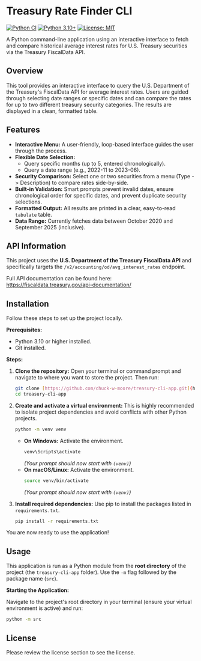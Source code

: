 # Treasury Rate Finder CLI

[![Python CI](https://github.com/chuck-w-moore/treasury-cli-app/actions/workflows/tests.yml/badge.svg)](https://github.com/chuck-w-moore/treasury-cli-app/actions)
[![Python 3.10+](https://img.shields.io/badge/python-3.10+-blue.svg)](https://www.python.org/downloads/release/python-3100/)
[![License: MIT](https://img.shields.io/badge/License-MIT-yellow.svg)](https://opensource.org/licenses/MIT)

A Python command-line application using an interactive interface to fetch and compare historical average interest rates for U.S. Treasury securities via the Treasury FiscalData API.

## Overview

This tool provides an interactive interface to query the U.S. Department of the Treasury's FiscalData API for average interest rates. Users are guided through selecting date ranges or specific dates and can compare the rates for up to two different treasury security categories. The results are displayed in a clean, formatted table.

## Features

* **Interactive Menu:** A user-friendly, loop-based interface guides the user through the process.
* **Flexible Date Selection:**
    * Query specific months (up to 5, entered chronologically).
    * Query a date range (e.g., 2022-11 to 2023-06).
* **Security Comparison:** Select one or two securities from a menu (Type -> Description) to compare rates side-by-side.
* **Built-in Validation:** Smart prompts prevent invalid dates, ensure chronological order for specific dates, and prevent duplicate security selections.
* **Formatted Output:** All results are printed in a clear, easy-to-read `tabulate` table.
* **Data Range:** Currently fetches data between October 2020 and September 2025 (inclusive).

## API Information

This project uses the **U.S. Department of the Treasury FiscalData API** and specifically targets the `/v2/accounting/od/avg_interest_rates` endpoint.

Full API documentation can be found here: <https://fiscaldata.treasury.gov/api-documentation/>

## Installation

Follow these steps to set up the project locally.

**Prerequisites:**

* Python 3.10 or higher installed.
* Git installed.

**Steps:**

1.  **Clone the repository:** Open your terminal or command prompt and navigate to where you want to store the project. Then run:
    ```bash
    git clone [https://github.com/chuck-w-moore/treasury-cli-app.git](https://github.com/chuck-w-moore/treasury-cli-app.git)
    cd treasury-cli-app
    ```

2.  **Create and activate a virtual environment:** This is highly recommended to isolate project dependencies and avoid conflicts with other Python projects.
    ```bash
    python -m venv venv
    ```
    * **On Windows:** Activate the environment.
        ```bash
        venv\Scripts\activate
        ```
        *(Your prompt should now start with `(venv)`)*
    * **On macOS/Linux:** Activate the environment.
        ```bash
        source venv/bin/activate
        ```
        *(Your prompt should now start with `(venv)`)*

3.  **Install required dependencies:** Use pip to install the packages listed in `requirements.txt`.
    ```bash
    pip install -r requirements.txt
    ```

You are now ready to use the application!

## Usage

This application is run as a Python module from the **root directory** of the project (the `treasury-cli-app` folder). Use the `-m` flag followed by the package name (`src`).

**Starting the Application:**

Navigate to the project's root directory in your terminal (ensure your virtual environment is active) and run:

```bash
python -m src
```

## License

Please review the license section to see the license.

